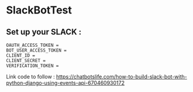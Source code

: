 # SlackBotTest

## Set up your SLACK : 


    OAUTH_ACCESS_TOKEN =
    BOT_USER_ACCESS_TOKEN = 
    CLIENT_ID = 
    CLIENT_SECRET =
    VERIFICATION_TOKEN = 
    
 Link code to follow : 
  https://chatbotslife.com/how-to-build-slack-bot-with-python-django-using-events-api-670460930172
